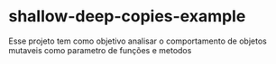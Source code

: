 # shallow-deep-copies-example
Esse projeto tem como objetivo analisar o comportamento de objetos mutaveis como parametro de funções e metodos
